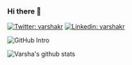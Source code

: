 ### Hi there 👋

[![Twitter: varshakr](https://img.shields.io/twitter/follow/VarshaKR?style=social)](https://twitter.com/VarshaKR1?s=08)
[![Linkedin: varshakr](https://img.shields.io/badge/-VarshaK.R.-blue?style=flat-square&logo=Linkedin&logoColor=white&link=https://www.linkedin.com/in/varsha-k-r-578617151)](https://www.linkedin.com/in/varsha-k-r-578617151)

![GitHub Intro](https://github.com/varshakr1298/varshakr1298/assets/43178958/854a55fa-0cec-40e6-89c1-9af88d130c26)

![Varsha's github stats](https://github-readme-stats.vercel.app/api?username=varshakr1298&icon_color=5c2a9d&title_color=5c2a9d&show_icons=true)

